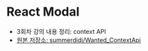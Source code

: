 # React Modal

- 3회차 강의 내용 정리: context API
- [원본 저장소: summerdidi/Wanted_ContextApi](https://github.com/summerdidi/Wanted_ContextApi)

